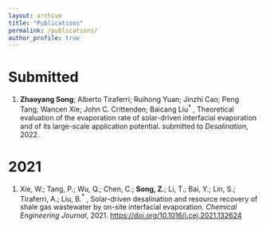 ```yaml
---
layout: archive
title: "Publications"
permalink: /publications/
author_profile: true
---
```


# Submitted

1. **Zhaoyang Song**; Alberto Tiraferri; Ruihong Yuan; Jinzhi Cao; Peng Tang; Wancen Xie; John C. Crittenden; Baicang Liu$^{\ast}$ , Theoretical evaluation of the evaporation rate of solar-driven interfacial evaporation and of its large-scale application potential. submitted to *Desalination*, 2022.

# 2021

1. Xie, W.;  Tang, P.;  Wu, Q.;  Chen, C.; **Song, Z.**;  Li, T.;  Bai, Y.;  Lin, S.;  Tiraferri, A.; Liu, B.$^{\ast}$ , Solar-driven desalination and resource recovery of shale gas wastewater by on-site interfacial evaporation. *Chemical Engineering Journal*, 2021. https://doi.org/10.1016/j.cej.2021.132624





